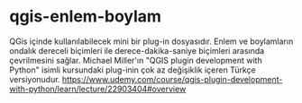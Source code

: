 # qgis-enlem-boylam
QGis içinde kullanılabilecek mini bir plug-in dosyasıdır.
Enlem ve boylamların ondalık dereceli biçimleri ile derece-dakika-saniye biçimleri arasında çevrilmesini sağlar.
Michael Miller'ın "QGIS plugin development with Python" isimli kursundaki plug-inin çok az değişiklik içeren Türkçe versiyonudur.
https://www.udemy.com/course/qgis-plugin-development-with-python/learn/lecture/22903404#overview
